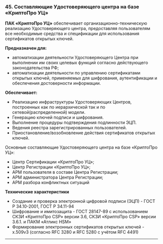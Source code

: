 ### 45. Составляющие Удостоверяющего центра на базе «КриптоПро УЦ»

**ПАК «КриптоПро УЦ»** обеспечивает организационно-техническую реализацию Удостоверяющего центра, предоставляя пользователям все необходимые средства и спецификации для использования сертификатов открытых ключей.

**Предназначен для:**
- автоматизации деятельности Удостоверяющего Центра при выполнении им своих целевых функций согласно действующего законодательства РФ;
- автоматизации деятельности по управлению сертификатами открытых ключей, применяемых для шифрования, аутентификации и обеспечения достоверности информации.

**Обеспечивает:**
- Реализацию инфраструктуры Удостоверяющих Центров, построенных как по иерархической так и по сетевой(распределенной) модели.
- Генерацию ключей подписи и шифрования.
- Выполнение процедуры подтверждения подлинности ЭЦП.
- Ведения реестра зарегистрированных пользователей.
- Приостановление/возобновление действия сертификатов открытых
ключей.

Основные составляющие Удостоверяющего центра на базе «КриптоПро УЦ»:
- Центр Сертификации «КриптоПро УЦ»;
- Центр Регистрации «КриптоПро УЦ»;
- АРМ пользователя в составе Центра Регистрации;
- АРМ администратора Центра Регистрации;
- АРМ разбора конфликтных ситуаций

**Технические характеристики**
- Создание и проверка электронной цифровой
подписи (ЭЦП) - ГОСТ Р 34.10-2001, ГОСТ Р 34.11-94
- Шифрование и имитозащита - ГОСТ 28147-89 с использованием СКЗИ «КриптоПро CSP» версии 3.6, СКЗИ «КриптоПро CSP» версии 3.6.1. и ПАКМ «Атликс HSM»
- Формирование электронных сертификатов
открытых ключей - x.509v3 (согласно RFC 3280 и RFC 5280 с учётом RFC 4491)

___
